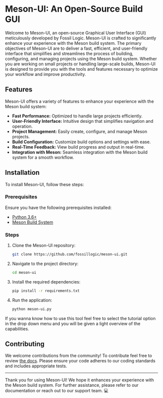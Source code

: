 # Meson-UI: An Open-Source Build GUI

Welcome to Meson-UI, an open-source Graphical User Interface (GUI) meticulously developed by Fossil Logic. Meson-UI is crafted to significantly enhance your experience with the Meson build system. The primary objectives of Meson-UI are to deliver a fast, efficient, and user-friendly interface that simplifies and streamlines the process of building, configuring, and managing projects using the Meson build system. Whether you are working on small projects or handling large-scale builds, Meson-UI is designed to provide you with the tools and features necessary to optimize your workflow and improve productivity.

## Features

Meson-UI offers a variety of features to enhance your experience with the Meson build system:

- **Fast Performance:** Optimized to handle large projects efficiently.
- **User-Friendly Interface:** Intuitive design that simplifies navigation and operation.
- **Project Management:** Easily create, configure, and manage Meson projects.
- **Build Configuration:** Customize build options and settings with ease.
- **Real-Time Feedback:** View build progress and output in real-time.
- **Integration with Meson:** Seamless integration with the Meson build system for a smooth workflow.

## Installation

To install Meson-UI, follow these steps:

### Prerequisites

Ensure you have the following prerequisites installed:

- [Python 3.6+](https://www.python.org/downloads/)
- [Meson Build System](https://mesonbuild.com/)

### Steps

1. Clone the Meson-UI repository:
    ```bash
    git clone https://github.com/fossillogic/meson-ui.git
    ```

2. Navigate to the project directory:
    ```bash
    cd meson-ui
    ```

3. Install the required dependencies:
    ```bash
    pip install -r requirements.txt
    ```

4. Run the application:
    ```bash
    python meson-ui.py
    ```

If you wanna know how to use this tool feel free to select the tutorial option in the drop
down menu and you will be given a light overview of the capabilities.

## Contributing

We welcome contributions from the community! To contribute feel free to review [the docs](https://fossillogic.com/docs/contributing/).
Please ensure your code adheres to our coding standards and includes appropriate tests.

---

Thank you for using Meson-UI! We hope it enhances your experience with the Meson build system. For further assistance, please refer to our documentation or reach out to our support team. 💻
